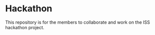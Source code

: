 # Hackathon
This repository is for the members to collaborate and work on the ISS hackathon project.
